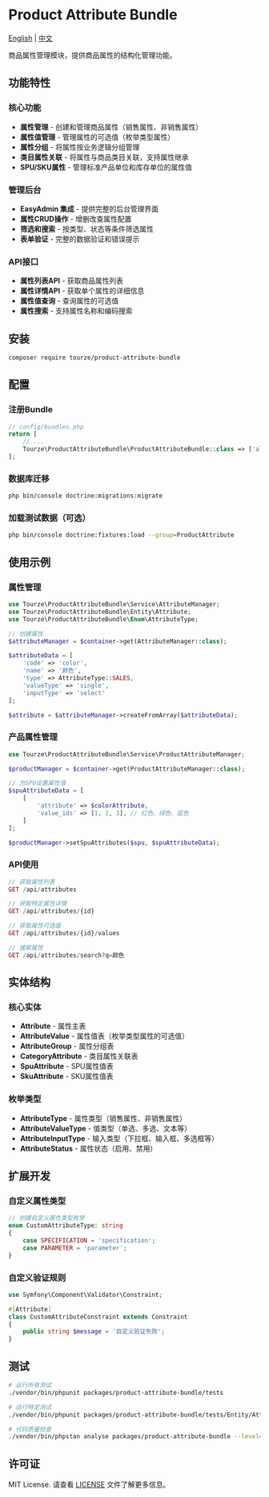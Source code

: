 # Product Attribute Bundle

[English](README.md) | [中文](README.zh-CN.md)

商品属性管理模块，提供商品属性的结构化管理功能。

## 功能特性

### 核心功能
- **属性管理** - 创建和管理商品属性（销售属性、非销售属性）
- **属性值管理** - 管理属性的可选值（枚举类型属性）
- **属性分组** - 将属性按业务逻辑分组管理
- **类目属性关联** - 将属性与商品类目关联，支持属性继承
- **SPU/SKU属性** - 管理标准产品单位和库存单位的属性值

### 管理后台
- **EasyAdmin 集成** - 提供完整的后台管理界面
- **属性CRUD操作** - 增删改查属性配置
- **筛选和搜索** - 按类型、状态等条件筛选属性
- **表单验证** - 完整的数据验证和错误提示

### API接口
- **属性列表API** - 获取商品属性列表
- **属性详情API** - 获取单个属性的详细信息
- **属性值查询** - 查询属性的可选值
- **属性搜索** - 支持属性名称和编码搜索

## 安装

```bash
composer require tourze/product-attribute-bundle
```

## 配置

### 注册Bundle

```php
// config/bundles.php
return [
    // ...
    Tourze\ProductAttributeBundle\ProductAttributeBundle::class => ['all' => true],
];
```

### 数据库迁移

```bash
php bin/console doctrine:migrations:migrate
```

### 加载测试数据（可选）

```bash
php bin/console doctrine:fixtures:load --group=ProductAttribute
```

## 使用示例

### 属性管理

```php
use Tourze\ProductAttributeBundle\Service\AttributeManager;
use Tourze\ProductAttributeBundle\Entity\Attribute;
use Tourze\ProductAttributeBundle\Enum\AttributeType;

// 创建属性
$attributeManager = $container->get(AttributeManager::class);

$attributeData = [
    'code' => 'color',
    'name' => '颜色',
    'type' => AttributeType::SALES,
    'valueType' => 'single',
    'inputType' => 'select'
];

$attribute = $attributeManager->createFromArray($attributeData);
```

### 产品属性管理

```php
use Tourze\ProductAttributeBundle\Service\ProductAttributeManager;

$productManager = $container->get(ProductAttributeManager::class);

// 为SPU设置属性值
$spuAttributeData = [
    [
        'attribute' => $colorAttribute,
        'value_ids' => [1, 2, 3], // 红色、绿色、蓝色
    ]
];

$productManager->setSpuAttributes($spu, $spuAttributeData);
```

### API使用

```php
// 获取属性列表
GET /api/attributes

// 获取特定属性详情
GET /api/attributes/{id}

// 获取属性可选值
GET /api/attributes/{id}/values

// 搜索属性
GET /api/attributes/search?q=颜色
```

## 实体结构

### 核心实体

- **Attribute** - 属性主表
- **AttributeValue** - 属性值表（枚举类型属性的可选值）
- **AttributeGroup** - 属性分组表
- **CategoryAttribute** - 类目属性关联表
- **SpuAttribute** - SPU属性值表
- **SkuAttribute** - SKU属性值表

### 枚举类型

- **AttributeType** - 属性类型（销售属性、非销售属性）
- **AttributeValueType** - 值类型（单选、多选、文本等）
- **AttributeInputType** - 输入类型（下拉框、输入框、多选框等）
- **AttributeStatus** - 属性状态（启用、禁用）

## 扩展开发

### 自定义属性类型

```php
// 创建自定义属性类型枚举
enum CustomAttributeType: string
{
    case SPECIFICATION = 'specification';
    case PARAMETER = 'parameter';
}
```

### 自定义验证规则

```php
use Symfony\Component\Validator\Constraint;

#[Attribute]
class CustomAttributeConstraint extends Constraint
{
    public string $message = '自定义验证失败';
}
```

## 测试

```bash
# 运行所有测试
./vendor/bin/phpunit packages/product-attribute-bundle/tests

# 运行特定测试
./vendor/bin/phpunit packages/product-attribute-bundle/tests/Entity/AttributeTest.php

# 代码质量检查
./vendor/bin/phpstan analyse packages/product-attribute-bundle --level=8
```

## 许可证

MIT License. 请查看 [LICENSE](LICENSE) 文件了解更多信息。
